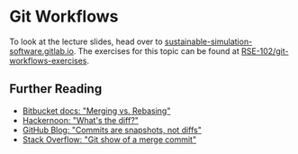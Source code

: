 # Git Workflows

To look at the lecture slides, head over to [sustainable-simulation-software.gitlab.io](https://sustainable-simulation-software.gitlab.io/course-material/slides/git_intro/workflows/index.html#/title-slide).
The exercises for this topic can be found at [RSE-102/git-workflows-exercises](https://github.com/RSE-102/git-workflows-exercises).

## Further Reading

- [Bitbucket docs: "Merging vs. Rebasing"](https://www.atlassian.com/git/tutorials/merging-vs-rebasing)
- [Hackernoon: "What's the diff?"](https://hackernoon.com/git-merge-vs-rebase-whats-the-diff-76413c117333)
- [GitHub Blog: "Commits are snapshots, not diffs"](https://github.blog/2020-12-17-commits-are-snapshots-not-diffs/)
- [Stack Overflow: "Git show of a merge commit"](https://stackoverflow.com/questions/40986518/git-show-of-a-merge-commit?)
